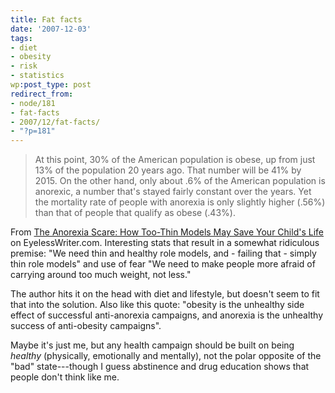 ```yaml
---
title: Fat facts
date: '2007-12-03'
tags:
- diet
- obesity
- risk
- statistics
wp:post_type: post
redirect_from:
- node/181
- fat-facts
- 2007/12/fat-facts/
- "?p=181"
---
```


> At this point, 30% of the American population is obese, up from just 13% of the population 20 years ago. That number will be 41% by 2015. On the other hand, only about .6% of the American population is anorexic, a number that's stayed fairly constant over the years. Yet the mortality rate of people with anorexia is only slightly higher (.56%) than that of people that qualify as obese (.43%).

From [The Anorexia Scare: How Too-Thin Models May Save Your Child's Life](http://www.eyelesswriter.com/articles.php?articleid=anorexia) on EyelessWriter.com. Interesting stats that result in a somewhat ridiculous premise: "We need thin and healthy role models, and - failing that - simply thin role models" and use of fear "We need to make people more afraid of carrying around too much weight, not less." 

The author hits it on the head with diet and lifestyle, but doesn't seem to fit that into the solution. Also like this quote: "obesity is the unhealthy side effect of successful anti-anorexia campaigns, and anorexia is the unhealthy success of anti-obesity campaigns". 

Maybe it's just me, but any health campaign should be built on being *healthy* (physically, emotionally and mentally), not the polar opposite of the "bad" state---though I guess abstinence and drug education shows that people don't think like me.
